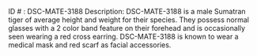 ID # : DSC-MATE-3188
Description: DSC-MATE-3188 is a male Sumatran tiger of average height and weight for their species. They possess normal glasses with a 2 color band feature on their forehead and is occasionally seen wearing a red cross earring. DSC-MATE-3188 is known to wear a medical mask and red scarf as facial accessories.